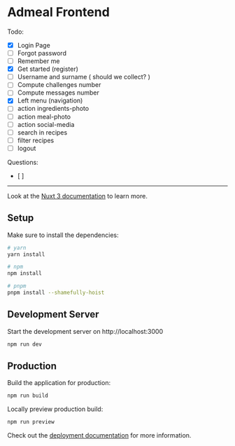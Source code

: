# Admeal Frontend

Todo:
- [x] Login Page
- [ ] Forgot password
- [ ] Remember me
- [x] Get started (register)
- [ ] Username and surname ( should we collect? )
- [ ] Compute challenges number
- [ ] Compute messages number
- [x] Left menu (navigation)
- [ ] action ingredients-photo
- [ ] action meal-photo
- [ ] action social-media
- [ ] search in recipes
- [ ] filter recipes
- [ ] logout 

Questions:
- [ ] 

---

Look at the [Nuxt 3 documentation](https://nuxt.com/docs/getting-started/introduction) to learn more.

## Setup

Make sure to install the dependencies:

```bash
# yarn
yarn install

# npm
npm install

# pnpm
pnpm install --shamefully-hoist
```

## Development Server

Start the development server on http://localhost:3000

```bash
npm run dev
```

## Production

Build the application for production:

```bash
npm run build
```

Locally preview production build:

```bash
npm run preview
```

Check out the [deployment documentation](https://nuxt.com/docs/getting-started/deployment) for more information.
